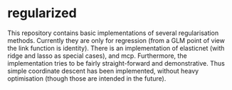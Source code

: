 
<!-- README.md is generated from README.Rmd. Please edit that file -->

# regularized

<!-- badges: start -->

<!-- badges: end -->

This repository contains basic implementations of several regularisation
methods. Currently they are only for regression (from a GLM point of
view the link function is identity). There is an implementation of
elasticnet (with ridge and lasso as special cases), and mcp.
Furthermore, the implementation tries to be fairly straight-forward and
demonstrative. Thus simple coordinate descent has been implemented,
without heavy optimisation (though those are intended in the future).
